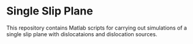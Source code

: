 Single Slip Plane
=================

This repository contains Matlab scripts for carrying out simulations of a single slip plane with dislocataions and dislocation sources.

